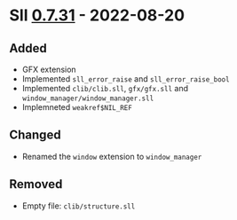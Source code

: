 # Sll [0.7.31] - 2022-08-20

## Added

- GFX extension
- Implemented `sll_error_raise` and `sll_error_raise_bool`
- Implemented `clib/clib.sll`, `gfx/gfx.sll` and `window_manager/window_manager.sll`
- Implemneted `weakref$NIL_REF`

## Changed

- Renamed the `window` extension to `window_manager`

## Removed

- Empty file: `clib/structure.sll`

[0.7.31]: https://github.com/sl-lang/sll/compare/sll-v0.7.30...sll-v0.7.31
